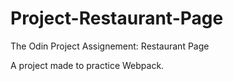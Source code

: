 # Project-Restaurant-Page
The Odin Project Assignement: Restaurant Page

A project made to practice Webpack.